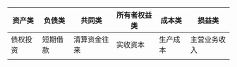 | 资产类  | 负债类  | 共同类    | 所有者权益类 | 成本类  | 损益类    |
| ---- | ---- | ------ | ------ | ---- | ------ |
| 债权投资 | 短期借款 | 清算资金往来 | 实收资本   | 生产成本 | 主营业务收入 |
|      |      |        |        |      |        |
